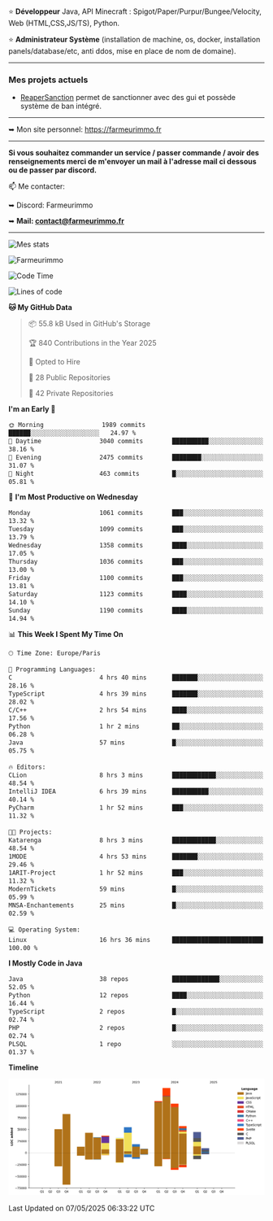⭐ **Développeur** Java, API Minecraft : Spigot/Paper/Purpur/Bungee/Velocity, Web (HTML,CSS,JS/TS), Python.

⭐ **Administrateur Système** (installation de machine, os, docker, installation panels/database/etc, anti ddos, mise en place de nom de domaine).

---

### Mes projets actuels
- [ReaperSanction](https://www.spigotmc.org/resources/reapersanction.89580/) permet de sanctionner avec des gui et possède système de ban intégré.

---

➥ Mon site personnel: https://farmeurimmo.fr

---

**Si vous souhaitez commander un service / passer commande / avoir des renseignements merci de m'envoyer un mail à l'adresse mail ci dessous ou de passer par discord.**

📫 Me contacter:
 
   ➥ Discord: Farmeurimmo
   
   ➥ **Mail: contact@farmeurimmo.fr**

---

![Mes stats](https://github-readme-stats.farmeurimmo.fr/api?username=Farmeurimmo&count_private=true&show_icons=true&theme=radical)

<img src="https://komarev.com/ghpvc/?username=Farmeurimmo" alt="Farmeurimmo" />

<!--START_SECTION:waka-->
![Code Time](http://img.shields.io/badge/Code%20Time-2%2C002%20hrs%2052%20mins-blue)

![Lines of code](https://img.shields.io/badge/From%20Hello%20World%20I%27ve%20Written-835.2%20thousand%20lines%20of%20code-blue)

**🐱 My GitHub Data** 

> 📦 55.8 kB Used in GitHub's Storage 
 > 
> 🏆 840 Contributions in the Year 2025
 > 
> 💼 Opted to Hire
 > 
> 📜 28 Public Repositories 
 > 
> 🔑 42 Private Repositories 
 > 
**I'm an Early 🐤** 

```text
🌞 Morning                1989 commits        ██████░░░░░░░░░░░░░░░░░░░   24.97 % 
🌆 Daytime                3040 commits        ██████████░░░░░░░░░░░░░░░   38.16 % 
🌃 Evening                2475 commits        ████████░░░░░░░░░░░░░░░░░   31.07 % 
🌙 Night                  463 commits         █░░░░░░░░░░░░░░░░░░░░░░░░   05.81 % 
```
📅 **I'm Most Productive on Wednesday** 

```text
Monday                   1061 commits        ███░░░░░░░░░░░░░░░░░░░░░░   13.32 % 
Tuesday                  1099 commits        ███░░░░░░░░░░░░░░░░░░░░░░   13.79 % 
Wednesday                1358 commits        ████░░░░░░░░░░░░░░░░░░░░░   17.05 % 
Thursday                 1036 commits        ███░░░░░░░░░░░░░░░░░░░░░░   13.00 % 
Friday                   1100 commits        ███░░░░░░░░░░░░░░░░░░░░░░   13.81 % 
Saturday                 1123 commits        ████░░░░░░░░░░░░░░░░░░░░░   14.10 % 
Sunday                   1190 commits        ████░░░░░░░░░░░░░░░░░░░░░   14.94 % 
```


📊 **This Week I Spent My Time On** 

```text
🕑︎ Time Zone: Europe/Paris

💬 Programming Languages: 
C                        4 hrs 40 mins       ███████░░░░░░░░░░░░░░░░░░   28.16 % 
TypeScript               4 hrs 39 mins       ███████░░░░░░░░░░░░░░░░░░   28.02 % 
C/C++                    2 hrs 54 mins       ████░░░░░░░░░░░░░░░░░░░░░   17.56 % 
Python                   1 hr 2 mins         ██░░░░░░░░░░░░░░░░░░░░░░░   06.28 % 
Java                     57 mins             █░░░░░░░░░░░░░░░░░░░░░░░░   05.75 % 

🔥 Editors: 
CLion                    8 hrs 3 mins        ████████████░░░░░░░░░░░░░   48.54 % 
IntelliJ IDEA            6 hrs 39 mins       ██████████░░░░░░░░░░░░░░░   40.14 % 
PyCharm                  1 hr 52 mins        ███░░░░░░░░░░░░░░░░░░░░░░   11.32 % 

🐱‍💻 Projects: 
Katarenga                8 hrs 3 mins        ████████████░░░░░░░░░░░░░   48.54 % 
1MODE                    4 hrs 53 mins       ███████░░░░░░░░░░░░░░░░░░   29.46 % 
1ARIT-Project            1 hr 52 mins        ███░░░░░░░░░░░░░░░░░░░░░░   11.32 % 
ModernTickets            59 mins             █░░░░░░░░░░░░░░░░░░░░░░░░   05.99 % 
MNSA-Enchantements       25 mins             █░░░░░░░░░░░░░░░░░░░░░░░░   02.59 % 

💻 Operating System: 
Linux                    16 hrs 36 mins      █████████████████████████   100.00 % 
```

**I Mostly Code in Java** 

```text
Java                     38 repos            █████████████░░░░░░░░░░░░   52.05 % 
Python                   12 repos            ████░░░░░░░░░░░░░░░░░░░░░   16.44 % 
TypeScript               2 repos             █░░░░░░░░░░░░░░░░░░░░░░░░   02.74 % 
PHP                      2 repos             █░░░░░░░░░░░░░░░░░░░░░░░░   02.74 % 
PLSQL                    1 repo              ░░░░░░░░░░░░░░░░░░░░░░░░░   01.37 % 
```



**Timeline**

![Lines of Code chart](https://raw.githubusercontent.com/Farmeurimmo/Farmeurimmo/main/assets/bar_graph.png)


 Last Updated on 07/05/2025 06:33:22 UTC
<!--END_SECTION:waka-->

